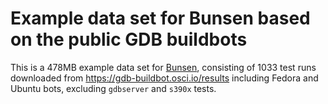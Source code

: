 # Example data set for Bunsen based on the public GDB buildbots

This is a 478MB example data set for
[Bunsen](https://github.com/serhei/bunsen), consisting of 1033 test
runs downloaded from https://gdb-buildbot.osci.io/results including
Fedora and Ubuntu bots, excluding `gdbserver` and `s390x` tests.
